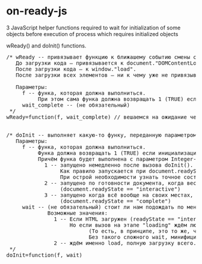 # on-ready-js
3 JavaScript helper functions required to wait for initialization of some objects before execution of process which requires initialized objects

wReady() and doInit() functions.
<pre>
/* wReady -- привязывает функцию к ближашему событию смены состояния документа.
   До загрузки кода — привязывается к document."DOMContentLoaded".
   После загрузки кода — к window."load".
   После загрузки всех элементов — ни к чему уже не привязываемся.

   Параметры:
     f -- функа, которая должна выполниться.
          При этом сама функа должна возвращать 1 (TRUE) если инициализация не удалась И функа должна быть отложена до следующего события.
     wait_complete -- (не обязательный)
 */
wReady=function(f, wait_complete) // вешаемся на ожидание чего либо. Без немедленного выполнения. (Немедленно выполняем только если все события уже миновали.)


/* doInit -- выполняет какую-то функу, переданную параметром f.
   Параметры:
     f -- функа, которая должна выполниться.
          Функа должна возвращать 1 (TRUE) если инициализация не удалась И функа должна быть отложена до следующего события.
          Причём функа будет выполнена с параметром Integer-типа, f(int). Возможные значения:
            1 -- запущено немедленно после вызова doInit(). Независимо от текущего состояния документа.
                 Как правило запускается при document.readyState == "loading", но не обязательно.
                 При острой необходимости узнать точное состояние документа, лучше проверять document.readyState внутри функции.
            2 -- запущено по готовности документа, когда весь DOM-контент построен, но до завершения загрузки внешних скриптов.
                 (document.readyState == "interactive")
            3 -- запущено когда всё вообще на своих местах, все внешние скрипты, стили, картинки и вообще всё загружено.
                 (document.readyState == "complete")
     wait -- (не обязательный) стоит ли нам подождать по меньшей мере полной загрузки страницы.
             Возможные значения:
               1 -- Если HTML загружен (readyState == "interactive" или дальше) — запускаем немедленно.
                    Но если вызов на этапе "loading" ждём любое следующее событие. ready или load.
                          (То есть, в принципе, это то же, что повесить внешний скрипт с директивой defer.)
                          Без такого сложного wait, минифицированный doInit выглядел бы так: doInit=function(f,w){(w||f(1))&&wReady(f,w>1)}
               2 -- ждём именно load, полную загрузку всего.
 */
doInit=function(f, wait)
</pre>
